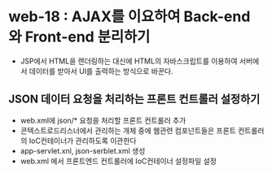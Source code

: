 # web-18 : AJAX를 이요하여 Back-end 와 Front-end 분리하기
- JSP에서 HTML을 렌더링하는 대신에 HTML의 자바스크립트를 이용하여 서버에서 데이터를 받아서 UI를 출력하는 방식으로 바꾼다.

## JSON 데이터 요청을 처리하는 프론트 컨트롤러 설정하기
- web.xml에 json/* 요청을 처리할 프론트 컨트롤러 추가
- 콘텍스트로드리스너에서 관리하는 개체 중에 웹관련 컴포넌트들은 프론트 컨트롤러의 IoC컨테이너가 관리하도록 이관한다
- app-servlet.xnl, json-serblet.xml 생성
- web.xml 에서 프론트엔드 컨트롤러에 IoC컨테이너 설정파일 설정